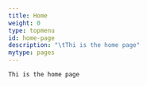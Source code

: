 ```yaml
---
title: Home
weight: 0
type: topmenu
id: home-page
description: "\tThi is the home page"
mytype: pages
---
```


	Thi is the home page